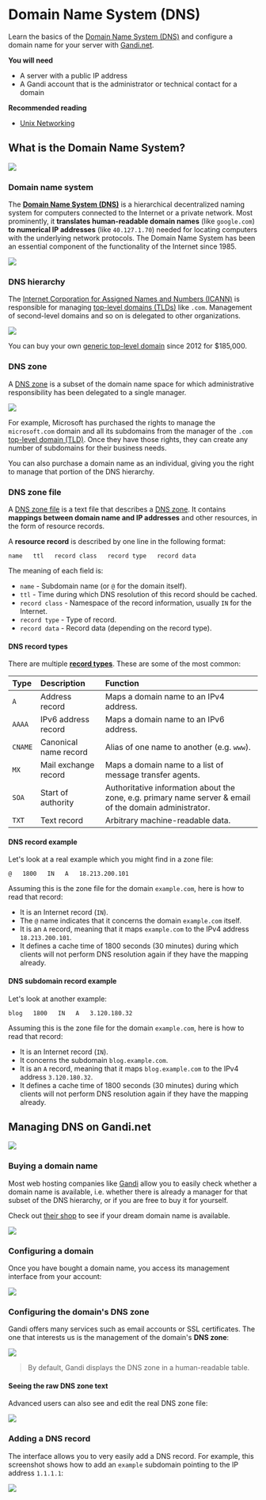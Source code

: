 # Domain Name System (DNS)

Learn the basics of the [Domain Name System (DNS)][dns] and configure a domain name for your server with [Gandi.net][gandi].

<!-- slide-include ../../BANNER.md -->

**You will need**

* A server with a public IP address
* A Gandi account that is the administrator or technical contact for a domain

**Recommended reading**

* [Unix Networking](../unix-networking/)

<!-- START doctoc -->
<!-- END doctoc -->





## What is the Domain Name System?

<!-- slide-front-matter class: center, middle -->

<img class='w60' src='images/dns.gif' />

### Domain name system

The [**Domain Name System (DNS)**][dns] is a hierarchical decentralized naming system for computers connected to the Internet or a private network.
Most prominently, it **translates human-readable domain names** (like `google.com`) **to numerical IP addresses** (like `40.127.1.70`) needed for locating computers with the underlying network protocols.
The Domain Name System has been an essential component of the functionality of the Internet since 1985.

<p class='center'><img class='w70' src='images/dns.jpg' /></p>

### DNS hierarchy

The [Internet Corporation for Assigned Names and Numbers (ICANN)][icann] is responsible for managing [top-level domains (TLDs)][tld] like `.com`.
Management of second-level domains and so on is delegated to other organizations.

<p class='center'><img class='w80' src='images/dns-hierarchy.png' /></p>

You can buy your own [generic top-level domain][gtld] since 2012 for $185,000.

### DNS zone

A [DNS zone][dns-zone] is a subset of the domain name space for which administrative responsibility has been delegated to a single manager.

<p class='center'><img class='w70' src='images/dns-zone.png' /></p>

For example, Microsoft has purchased the rights to manage the `microsoft.com` domain and all its subdomains from the manager of the `.com` [top-level domain (TLD)][tld].
Once they have those rights, they can create any number of subdomains for their business needs.

You can also purchase a domain name as an individual, giving you the right to manage that portion of the DNS hierarchy.

### DNS zone file

A [DNS zone file][dns-zone-file] is a text file that describes a [DNS zone][dns-zone].
It contains **mappings between domain name and IP addresses** and other resources, in the form of resource records.

A **resource record** is described by one line in the following format:

```
name   ttl   record class   record type   record data
```

The meaning of each field is:

* `name` - Subdomain name (or `@` for the domain itself).
* `ttl` - Time during which DNS resolution of this record should be cached.
* `record class` - Namespace of the record information, usually `IN` for the Internet.
* `record type` - Type of record.
* `record data` - Record data (depending on the record type).

#### DNS record types

There are multiple [**record types**][dns-record-types].
These are some of the most common:

Type    | Description           | Function
:---    | :---                  | :---
`A`     | Address record        | Maps a domain name to an IPv4 address.
`AAAA`  | IPv6 address record   | Maps a domain name to an IPv6 address.
`CNAME` | Canonical name record | Alias of one name to another (e.g. `www`).
`MX`    | Mail exchange record  | Maps a domain name to a list of message transfer agents.
`SOA`   | Start of authority    | Authoritative information about the zone, e.g. primary name server & email of the domain administrator.
`TXT`   | Text record           | Arbitrary machine-readable data.

#### DNS record example

Let's look at a real example which you might find in a zone file:

```
@   1800   IN   A   18.213.200.101
```

Assuming this is the zone file for the domain `example.com`,
here is how to read that record:

* It is an Internet record (`IN`).
* The `@` name indicates that it concerns the domain `example.com` itself.
* It is an `A` record, meaning that it maps `example.com` to the IPv4 address `18.213.200.101`.
* It defines a cache time of 1800 seconds (30 minutes) during which clients will not perform DNS resolution again if they have the mapping already.

#### DNS subdomain record example

Let's look at another example:

```
blog   1800   IN   A   3.120.180.32
```

Assuming this is the zone file for the domain `example.com`,
here is how to read that record:

* It is an Internet record (`IN`).
* It concerns the subdomain `blog.example.com`.
* It is an `A` record, meaning that it maps `blog.example.com` to the IPv4 address `3.120.180.32`.
* It defines a cache time of 1800 seconds (30 minutes) during which clients will not perform DNS resolution again if they have the mapping already.





## Managing DNS on Gandi.net

<!-- slide-front-matter class: center, middle -->

<img class='w80' src='images/gandi.jpg' />

### Buying a domain name

Most web hosting companies like [Gandi][gandi] allow you to easily check whether a domain name is available,
i.e. whether there is already a manager for that subset of the DNS hierarchy, or if you are free to buy it for yourself.

Check out [their shop][gandi-shop] to see if your dream domain name is available.

<p class='center'><img class='w70' src='images/gandi-shop.png' /></p>

### Configuring a domain

Once you have bought a domain name, you access its management interface from your account:

<p class='center'><img class='w80' src='images/gandi-domains.png' /></p>

### Configuring the domain's DNS zone

Gandi offers many services such as email accounts or SSL certificates.
The one that interests us is the management of the domain's **DNS zone**:

<p class='center'><img class='w80' src='images/gandi-dns-zone.png' /></p>

> By default, Gandi displays the DNS zone in a human-readable table.

#### Seeing the raw DNS zone text

Advanced users can also see and edit the real DNS zone file:

<p class='center'><img class='w80' src='images/gandi-dns-zone-text.png' /></p>

### Adding a DNS record

The interface allows you to very easily add a DNS record.
For example, this screenshot shows how to add an `example` subdomain pointing to the IP address `1.1.1.1`:

<p class='center'><img class='w75' src='images/gandi-dns-record.png' /></p>





[dns]: https://en.wikipedia.org/wiki/Domain_Name_System
[dns-record-types]: https://en.wikipedia.org/wiki/List_of_DNS_record_types
[dns-zone]: https://en.wikipedia.org/wiki/DNS_zone
[dns-zone-file]: https://en.wikipedia.org/wiki/Zone_file
[gandi]: https://www.gandi.net/
[gandi-shop]: https://shop.gandi.net/
[gtld]: https://en.wikipedia.org/wiki/Generic_top-level_domain
[icann]: https://en.wikipedia.org/wiki/ICANN
[tld]: https://en.wikipedia.org/wiki/Top-level_domain
